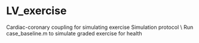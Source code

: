 # LV_exercise
Cardiac-coronary coupling for simulating exercise
Simulation protocol \\ 
Run case_baseline.m to simulate graded exercise for health 
